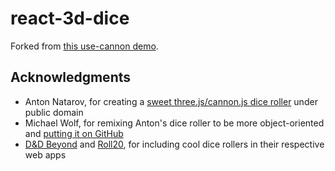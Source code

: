 # react-3d-dice

Forked from [this use-cannon demo](https://codesandbox.io/s/r3f-cannon-instanced-physics-devf8).

## Acknowledgments

- Anton Natarov, for creating a [sweet three.js/cannon.js dice roller](http://a.teall.info/dice) under public domain
- Michael Wolf, for remixing Anton's dice roller to be more object-oriented and [putting it on GitHub](https://github.com/byWulf/threejs-dice)
- [D&D Beyond](https://www.dndbeyond.com/) and [Roll20](https://roll20.net/), for including cool dice rollers in their respective web apps
